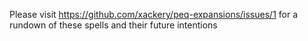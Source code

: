 Please visit https://github.com/xackery/peq-expansions/issues/1 for a rundown of these spells and their future intentions
